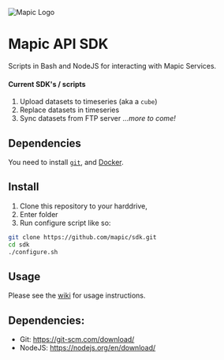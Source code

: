 ![Mapic Logo](https://cloud.githubusercontent.com/assets/2197944/19607635/5c434458-97cb-11e6-941b-e74e83b385ba.png)

# Mapic API SDK
Scripts in Bash and NodeJS for interacting with Mapic Services.

#### Current SDK's / scripts
1. Upload datasets to timeseries (aka a `cube`)
2. Replace datasets in timeseries 
3. Sync datasets from FTP server 
_...more to come!_

## Dependencies
You need to install [`git`](https://git-scm.com/book/en/v2/Getting-Started-Installing-Git), and [Docker](https://docs.docker.com/engine/installation/).

## Install

1. Clone this repository to your harddrive,
2. Enter folder
3. Run configure script
like so:

```bash
git clone https://github.com/mapic/sdk.git
cd sdk
./configure.sh
```

## Usage
Please see the [wiki](https://github.com/mapic/sdk/wiki) for usage instructions.



## Dependencies:
- Git: https://git-scm.com/download/
- NodeJS: https://nodejs.org/en/download/
